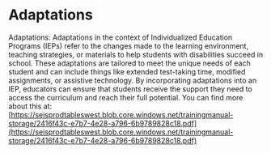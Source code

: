 # Adaptations
Adaptations: Adaptations in the context of Individualized Education Programs (IEPs) refer to the changes made to the learning environment, teaching strategies, or materials to help students with disabilities succeed in school. These adaptations are tailored to meet the unique needs of each student and can include things like extended test-taking time, modified assignments, or assistive technology. By incorporating adaptations into an IEP, educators can ensure that students receive the support they need to access the curriculum and reach their full potential.
You can find more about this at: [https://seisprodtableswest.blob.core.windows.net/trainingmanual-storage/2416f43c-e7b7-4e28-a796-6b9789828c18.pdf](https://seisprodtableswest.blob.core.windows.net/trainingmanual-storage/2416f43c-e7b7-4e28-a796-6b9789828c18.pdf)